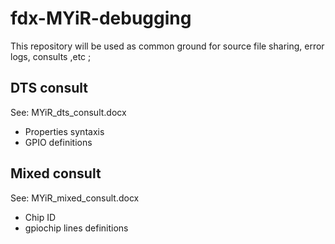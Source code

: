 # fdx-MYiR-debugging
This repository will be used as common ground for source file sharing, error logs, consults ,etc ;

## DTS consult
See: MYiR_dts_consult.docx
- Properties syntaxis
- GPIO definitions

## Mixed consult
See: MYiR_mixed_consult.docx
- Chip ID
- gpiochip lines definitions
